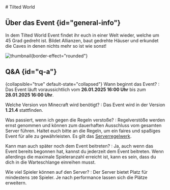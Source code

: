 <primary-label ref="event-running" />
<secondary-label ref="tilted-world-mc-version" />
<secondary-label ref="tilted-world-date" />
# Tilted World


## Über das Event {id="general-info"}

In dem Tilted World Event findet ihr euch in einer Welt wieder, welche um 45 Grad gedreht ist.
Bildet Allianzen, baut gedrehte Häuser und erkundet die Caves in denen nichts mehr so ist wie sonst!

![thumbnail](tilted.world.png){border-effect="rounded"}

## Q&amp;A {id="q-a"}

{collapsible="true" default-state="collapsed"}
Wann beginnt das Event?
: Das Event läuft voraussichtlich vom **26.01.2025 16:00 Uhr** bis zum **28.01.2025 16:00 Uhr**.

Welche Version von Minecraft wird benötigt?
: Das Event wird in der Version **1.21.4** stattfinden.

Was passiert, wenn ich gegen die Regeln verstoße?
: Regelverstöße werden ernst genommen und können zum dauerhaften Ausschluss vom gesamten Server führen. Haltet euch
bitte an die Regeln, um ein faires und spaßiges Event für alle zu gewährleisten. Es gilt das [Serverregelwerk](rules.md).

Kann man auch später noch dem Event beitreten?
: Ja, auch wenn das Event bereits begonnen hat, kannst du jederzeit dem Event beitreten. Wenn allerdings die maximale
Spieleranzahl erreicht ist, kann es sein, dass du dich in die Warteschlange einreihen musst.

Wie viel Spieler können auf den Server?
: Der Server bietet Platz für mindestens `100` Spieler.
Je nach performance lassen sich die Plätze erweitern.